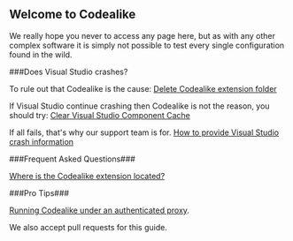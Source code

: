 ## Welcome to Codealike

We really hope you never to access any page here, but as with any other complex software it is simply not possible to test every single configuration found in the wild.

###Does Visual Studio crashes?

To rule out that Codealike is the cause: [Delete Codealike extension folder](https://github.com/Codealike/Codealike-KnowledgeBase/blob/master/permanently-delete-extension.md)

If Visual Studio continue crashing then Codealike is not the reason, you should try:
[Clear Visual Studio Component Cache](https://github.com/Codealike/Codealike-KnowledgeBase/blob/master/clear-visual-studio-component-cache.md)

If all fails, that's why our support team is for.
[How to provide Visual Studio crash information](https://github.com/Codealike/Codealike-KnowledgeBase/blob/master/how-to-provide-crash-information.md)

###Frequent Asked Questions###

[Where is the Codealike extension located?](https://github.com/Codealike/Codealike-KnowledgeBase/blob/master/locate-codealike-extension.md)

###Pro Tips###

[Running Codealike under an authenticated proxy](https://github.com/Codealike/Codealike-KnowledgeBase/blob/master/running-codealike-under-authenticated-proxy.md).

We also accept pull requests for this guide.
